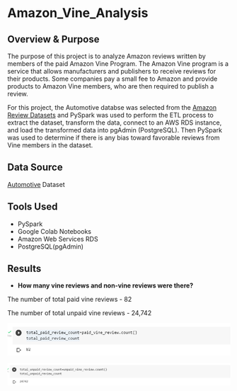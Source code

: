 # Amazon_Vine_Analysis


## Overview & Purpose

The purpose of this project is to analyze Amazon reviews written by members of the paid Amazon Vine Program. The Amazon Vine program is a service that allows manufacturers and publishers to receive reviews for their products. Some companies pay a small fee to Amazon and provide products to Amazon Vine members, who are then required to publish a review.

For this project, the Automotive databse was selected from the [Amazon Review Datasets](https://s3.amazonaws.com/amazon-reviews-pds/tsv/index.txt) and PySpark was used to perform the ETL process to extract the dataset, transform the data, connect to an AWS RDS instance, and load the transformed data into pgAdmin (PostgreSQL). Then PySpark was used to determine if there is any bias toward favorable reviews from Vine members in the dataset.

## Data Source
[Automotive](https://s3.amazonaws.com/amazon-reviews-pds/tsv/amazon_reviews_us_Automotive_v1_00.tsv.gz) Dataset

## Tools Used
- PySpark
- Google Colab Notebooks
- Amazon Web Services RDS
- PostgreSQL(pgAdmin)

## Results

- **How many vine reviews and non-vine reviews were there?**

The number of total paid vine reviews - 82

The number of total unpaid vine reviews - 24,742

![](images/total_paid_review_count.png)

![](images/total_unpaid_count.png)
